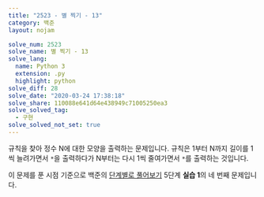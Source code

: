 ```yaml
---
title: "2523 - 별 찍기 - 13"
category: 백준
layout: nojam

solve_num: 2523
solve_name: 별 찍기 - 13
solve_lang:
  name: Python 3
  extension: .py
  highlight: python
solve_diff: 28
solve_date: "2020-03-24 17:38:18"
solve_share: 110088e641d64e438949c71005250ea3
solve_solved_tag:
  - 구현
solve_solved_not_set: true
---
```


규칙을 찾아 정수 N에 대한 모양을 출력하는 문제입니다. 규칙은 1부터 N까지 길이를 1씩 늘려가면서 `*`을 출력하다가 N부터는 다시 1씩 줄여가면서 `*`를 출력하는 것입니다.

이 문제를 푼 시점 기준으로 백준의 [단계별로 풀어보기](http://noj.am/p/s) 5단계 **실습 1**의 네 번째 문제입니다.
